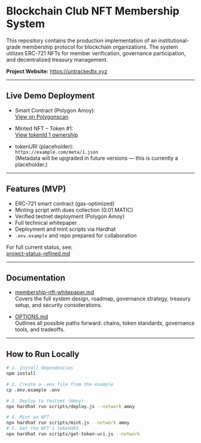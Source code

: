 # Blockchain Club NFT Membership System

This repository contains the production implementation of an institutional-grade membership protocol for blockchain organizations. The system utilizes ERC-721 NFTs for member verification, governance participation, and decentralized treasury management.

**Project Website:** https://untrackedtx.xyz

---

## Live Demo Deployment

- Smart Contract (Polygon Amoy):  
  [View on Polygonscan](https://amoy.polygonscan.com/address/0x46BACBdb2178E5A194DeA97fD0696C1c00FFadBf#code)

- Minted NFT – Token #1:  
  [View tokenId 1 ownership](https://amoy.polygonscan.com/token/0x46BACBdb2178E5A194DeA97fD0696C1c00FFadBf?a=1)

- tokenURI (placeholder):  
  `https://example.com/meta/1.json`  
  (Metadata will be upgraded in future versions — this is currently a placeholder.)

---

## Features (MVP)

- ERC-721 smart contract (gas-optimized)
- Minting script with dues collection (0.01 MATIC)
- Verified testnet deployment (Polygon Amoy)
- Full technical whitepaper
- Deployment and mint scripts via Hardhat
- `.env.example` and repo prepared for collaboration

For full current status, see:  
[project-status-refined.md](./project-status-refined.md)


---

## Documentation

- [membership-nft-whitepaper.md](./whitepaper.md)  
  Covers the full system design, roadmap, governance strategy, treasury setup, and security considerations.

- [OPTIONS.md](./options.md)  
  Outlines all possible paths forward: chains, token standards, governance tools, and tradeoffs.


---

## How to Run Locally

```bash
# 1. Install dependencies
npm install

# 2. Create a .env file from the example
cp .env.example .env

# 3. Deploy to testnet (Amoy)
npx hardhat run scripts/deploy.js --network amoy

# 4. Mint an NFT
npx hardhat run scripts/mint.js --network amoy
# 5. Get the NFT's tokenURI
npx hardhat run scripts/get-token-uri.js --network 
